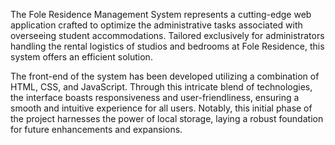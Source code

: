 The Fole Residence Management System represents a cutting-edge web application crafted to optimize the administrative tasks associated with overseeing student accommodations. Tailored exclusively for administrators handling the rental logistics of studios and bedrooms at Fole Residence, this system offers an efficient solution.

The front-end of the system has been developed utilizing a combination of HTML, CSS, and JavaScript. Through this intricate blend of technologies, the interface boasts responsiveness and user-friendliness, ensuring a smooth and intuitive experience for all users. Notably, this initial phase of the project harnesses the power of local storage, laying a robust foundation for future enhancements and expansions.
